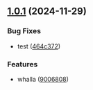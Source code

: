 ## [1.0.1](https://github.com/horken7/foo_bar_banana/compare/v1.0.0...v1.0.1) (2024-11-29)


### Bug Fixes

* test ([464c372](https://github.com/horken7/foo_bar_banana/commit/464c3723fcd4f260f3a00d6cd876222011b407cc))


### Features

* whalla ([9006808](https://github.com/horken7/foo_bar_banana/commit/9006808dda4bd66414b7c771d356ba29dac637ca))
